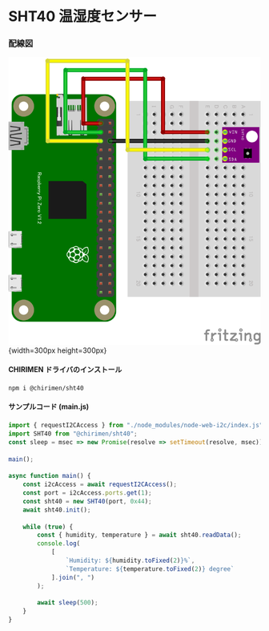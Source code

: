 # SHT40 温湿度センサー

### 配線図

![配線図](./schematic.png "schematic"){width=300px height=300px}

#### CHIRIMEN ドライバのインストール

```shell
npm i @chirimen/sht40
```

#### サンプルコード (main.js)

```javascript
import { requestI2CAccess } from "./node_modules/node-web-i2c/index.js";
import SHT40 from "@chirimen/sht40";
const sleep = msec => new Promise(resolve => setTimeout(resolve, msec));

main();

async function main() {
    const i2cAccess = await requestI2CAccess();
    const port = i2cAccess.ports.get(1);
    const sht40 = new SHT40(port, 0x44);
    await sht40.init();

    while (true) {
        const { humidity, temperature } = await sht40.readData();
        console.log(
            [
                `Humidity: ${humidity.toFixed(2)}%`,
                `Temperature: ${temperature.toFixed(2)} degree`
            ].join(", ")
        );

        await sleep(500);
    }
}
```
